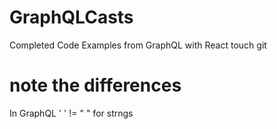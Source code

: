 # GraphQLCasts
Completed Code Examples from GraphQL with React
touch git

# note the differences
In GraphQL ' ' != " " for strngs